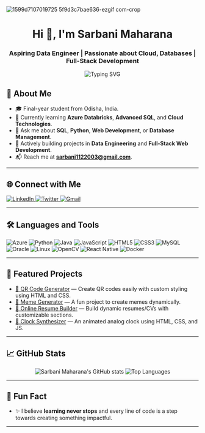 ![1599d7107019725 5f9d3c7bae636-ezgif com-crop](https://github.com/user-attachments/assets/e618b9d2-a499-4072-98a3-8de043876981)
<h1 align="center">Hi 👋, I'm Sarbani Maharana</h1>
<h3 align="center">Aspiring Data Engineer | Passionate about Cloud, Databases | Full-Stack Development</h3>



<p align="center">
  <img src="https://readme-typing-svg.demolab.com?font=Fira+Code&weight=500&size=24&duration=4000&pause=1000&center=true&vCenter=true&width=800&lines=Azure+Databricks+Learner;SQL+Database+Enthusiast;Python+%7C+JavaScript+Developer;Lifelong+Tech+Explorer+%F0%9F%8C%8D" alt="Typing SVG" />
</p>


## 🚀 About Me
- 🎓 Final-year student from Odisha, India.
- 🌱 Currently learning **Azure Databricks**, **Advanced SQL**, and **Cloud Technologies**.
- 💬 Ask me about **SQL**, **Python**, **Web Development**, or **Database Management**.
- 🎯 Actively building projects in **Data Engineering** and **Full-Stack Web Development**.
- 📬 Reach me at **sarbani1122003@gmail.com**.

---

## 🌐 Connect with Me
<p align="left">
  <a href="https://linkedin.com/in/sarbani-maharana-169549250" target="blank">
    <img src="https://img.shields.io/badge/LinkedIn-0077B5?style=for-the-badge&logo=linkedin&logoColor=white" alt="LinkedIn" />
  </a>
  <a href="https://twitter.com/MaharanaSarbani" target="blank">
    <img src="https://img.shields.io/badge/Twitter-1DA1F2?style=for-the-badge&logo=twitter&logoColor=white" alt="Twitter" />
  </a>
  <a href="mailto:sarbani1122003@gmail.com" target="blank">
    <img src="https://img.shields.io/badge/Gmail-D14836?style=for-the-badge&logo=gmail&logoColor=white" alt="Gmail" />
  </a>
</p>

---

## 🛠️ Languages and Tools
<p align="left">
  <img src="https://img.shields.io/badge/Azure-0078D4?style=for-the-badge&logo=MicrosoftAzure&logoColor=white" alt="Azure" />
  <img src="https://img.shields.io/badge/Python-3776AB?style=for-the-badge&logo=python&logoColor=white" alt="Python" />
  <img src="https://img.shields.io/badge/Java-007396?style=for-the-badge&logo=java&logoColor=white" alt="Java" />
  <img src="https://img.shields.io/badge/JavaScript-F7DF1E?style=for-the-badge&logo=javascript&logoColor=black" alt="JavaScript" />
  <img src="https://img.shields.io/badge/HTML5-E34F26?style=for-the-badge&logo=html5&logoColor=white" alt="HTML5" />
  <img src="https://img.shields.io/badge/CSS3-1572B6?style=for-the-badge&logo=css3&logoColor=white" alt="CSS3" />
  <img src="https://img.shields.io/badge/MySQL-00000F?style=for-the-badge&logo=mysql&logoColor=white" alt="MySQL" />
  <img src="https://img.shields.io/badge/Oracle-F80000?style=for-the-badge&logo=oracle&logoColor=white" alt="Oracle" />
  <img src="https://img.shields.io/badge/Linux-FCC624?style=for-the-badge&logo=linux&logoColor=black" alt="Linux" />
  <img src="https://img.shields.io/badge/OpenCV-5C3EE8?style=for-the-badge&logo=opencv&logoColor=white" alt="OpenCV" />
  <img src="https://img.shields.io/badge/React_Native-20232A?style=for-the-badge&logo=react&logoColor=61DAFB" alt="React Native" />
  <img src="https://img.shields.io/badge/Docker-2496ED?style=for-the-badge&logo=docker&logoColor=white" alt="Docker" />
</p>

---

## 📂 Featured Projects
- [🔗 QR Code Generator](https://github.com/maharanasarbani/QR-Generator) — Create QR codes easily with custom styling using HTML and CSS.
- [🔗 Meme Generator](https://github.com/maharanasarbani/Meme_Generator) — A fun project to create memes dynamically.
- [🔗 Online Resume Builder](https://github.com/maharanasarbani/Online_Resume.Maker) — Build dynamic resumes/CVs with customizable sections.
- [🔗 Clock Synthesizer](https://github.com/maharanasarbani/clock_synthesizer) — An animated analog clock using HTML, CSS, and JS.

---

## 📈 GitHub Stats
<p align="center">
  <img src="https://github-readme-stats.vercel.app/api?username=maharanasarbani&show_icons=true&theme=dracula" alt="Sarbani Maharana's GitHub stats" />
  <img src="https://github-readme-stats.vercel.app/api/top-langs/?username=maharanasarbani&layout=compact&theme=dracula" alt="Top Languages" />
</p>

---

## 🧠 Fun Fact
- ✨ I believe **learning never stops** and every line of code is a step towards creating something impactful.

---
